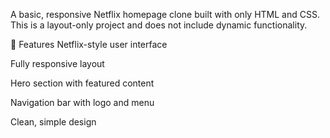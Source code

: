 A basic, responsive Netflix homepage clone built with only HTML and CSS. This is a layout-only project and does not include dynamic functionality.

🚀 Features
Netflix-style user interface

Fully responsive layout

Hero section with featured content

Navigation bar with logo and menu

Clean, simple design
